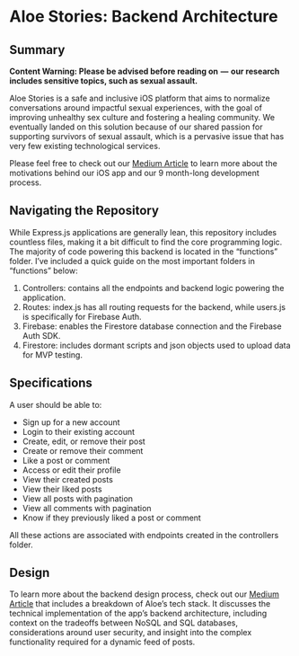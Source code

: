 # Aloe Stories: Backend Architecture

## Summary
**Content Warning: Please be advised before reading on  —  our research includes sensitive topics, such as sexual assault.**

Aloe Stories is a safe and inclusive iOS platform that aims to normalize conversations around impactful sexual experiences, with the goal of improving unhealthy sex culture and fostering a healing community. We eventually landed on this solution because of our shared passion for supporting survivors of sexual assault, which is a pervasive issue that has very few existing technological services.

Please feel free to check out our [Medium Article](https://medium.com/@olivia7227/aloe-stories-building-an-ios-app-from-scratch-2c91f540fe9a) to learn more about the motivations behind our iOS app and our 9 month-long development process.

## Navigating the Repository
While Express.js applications are generally lean, this repository includes countless files, making it a bit difficult to find the core programming logic. The majority of code powering this backend is located in the “functions” folder. I’ve included a quick guide on the most important folders in “functions” below:

1. Controllers: contains all the endpoints and backend logic powering the application.
2. Routes: index.js has all routing requests for the backend, while users.js is specifically for Firebase Auth.
3. Firebase: enables the Firestore database connection and the Firebase Auth SDK.
4. Firestore: includes dormant scripts and json objects used to upload data for MVP testing.

## Specifications
A user should be able to:
- Sign up for a new account
- Login to their existing account
- Create, edit, or remove their post
- Create or remove their comment
- Like a post or comment
- Access or edit their profile
- View their created posts
- View their liked posts
- View all posts with pagination
- View all comments with pagination
- Know if they previously liked a post or comment

All these actions are associated with endpoints created in the controllers folder.

## Design
To learn more about the backend design process, check out our [Medium Article](https://medium.com/@olivia7227/aloe-stories-building-an-ios-app-from-scratch-2c91f540fe9a) that includes a breakdown of Aloe’s tech stack. It discusses the technical implementation of the app’s backend architecture, including context on the tradeoffs between NoSQL and SQL databases, considerations around user security, and insight into the complex functionality required for a dynamic feed of posts.
